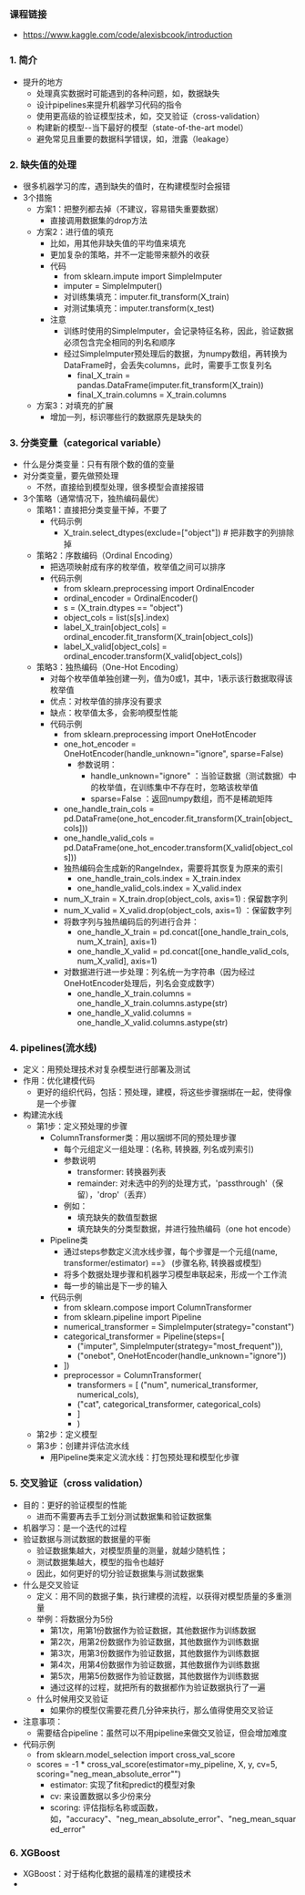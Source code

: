 ### 课程链接 
- https://www.kaggle.com/code/alexisbcook/introduction

### 1. 简介
- 提升的地方
  - 处理真实数据时可能遇到的各种问题，如，数据缺失
  - 设计pipelines来提升机器学习代码的指令
  - 使用更高级的验证模型技术，如，交叉验证（cross-validation）
  - 构建新的模型--当下最好的模型（state-of-the-art model）
  - 避免常见且重要的数据科学错误，如，泄露（leakage）

### 2. 缺失值的处理
- 很多机器学习的库，遇到缺失的值时，在构建模型时会报错
- 3个措施
  - 方案1：把整列都去掉（不建议，容易错失重要数据）
    - 直接调用数据集的drop方法
  - 方案2：进行值的填充
    - 比如，用其他非缺失值的平均值来填充
    - 更加复杂的策略，并不一定能带来额外的收获
    - 代码
      - from sklearn.impute import SimpleImputer
      - imputer = SimpleImputer()
      - 对训练集填充：imputer.fit_transform(X_train)
      - 对测试集填充：imputer.transform(x_test)
    - 注意
      - 训练时使用的SimpleImputer，会记录特征名称，因此，验证数据必须包含完全相同的列名和顺序
      - 经过SimpleImputer预处理后的数据，为numpy数组，再转换为DataFrame时，会丢失columns，此时，需要手工恢复列名
        - final_X_train = pandas.DataFrame(imputer.fit_transform(X_train))
        - final_X_train.columns = X_train.columns
  - 方案3：对填充的扩展
    - 增加一列，标识哪些行的数据原先是缺失的

### 3. 分类变量（categorical variable）
- 什么是分类变量：只有有限个数的值的变量
- 对分类变量，要先做预处理
  - 不然，直接给到模型处理，很多模型会直接报错
- 3个策略（通常情况下，独热编码最优）
  - 策略1：直接把分类变量干掉，不要了
    - 代码示例
      - X_train.select_dtypes(exclude=["object"]) # 把非数字的列排除掉
  - 策略2：序数编码（Ordinal Encoding）
    - 把选项映射成有序的枚举值，枚举值之间可以排序
    - 代码示例
      - from sklearn.preprocessing import OrdinalEncoder
      - ordinal_encoder = OrdinalEncoder()
      - s = (X_train.dtypes == "object")
      - object_cols = list(s[s].index)
      - label_X_train[object_cols] = ordinal_encoder.fit_transform(X_train[object_cols])
      - label_X_valid[object_cols] = ordinal_encoder.transform(X_valid[object_cols])
  - 策略3：独热编码（One-Hot Encoding）
    - 对每个枚举值单独创建一列，值为0或1，其中，1表示该行数据取得该枚举值
    - 优点：对枚举值的排序没有要求
    - 缺点：枚举值太多，会影响模型性能
    - 代码示例
      - from sklearn.preprocessing import OneHotEncoder
      - one_hot_encoder = OneHotEncoder(handle_unknown="ignore", sparse=False)
        - 参数说明：
          - handle_unknown="ignore" ：当验证数据（测试数据）中的枚举值，在训练集中不存在时，忽略该枚举值
          - sparse=False ：返回numpy数组，而不是稀疏矩阵
      - one_handle_train_cols = pd.DataFrame(one_hot_encoder.fit_transform(X_train[object_cols]))
      - one_handle_valid_cols = pd.DataFrame(one_hot_encoder.transform(X_valid[object_cols]))
      - 独热编码会生成新的RangeIndex，需要将其恢复为原来的索引
        - one_handle_train_cols.index = X_train.index
        - one_handle_valid_cols.index = X_valid.index
      - num_X_train = X_train.drop(object_cols, axis=1) : 保留数字列
      - num_X_valid = X_valid.drop(object_cols, axis=1) ：保留数字列
      - 将数字列与独热编码后的列进行合并：
        - one_handle_X_train = pd.concat([one_handle_train_cols, num_X_train], axis=1)
        - one_handle_X_valid = pd.concat([one_handle_valid_cols, num_X_valid], axis=1)
      - 对数据进行进一步处理：列名统一为字符串（因为经过OneHotEncoder处理后，列名会变成数字）
        - one_handle_X_train.columns = one_handle_X_train.columns.astype(str)
        - one_handle_X_valid.columns = one_handle_X_valid.columns.astype(str)

### 4. pipelines(流水线)
- 定义：用预处理技术对复杂模型进行部署及测试
- 作用：优化建模代码
  - 更好的组织代码，包括：预处理，建模，将这些步骤捆绑在一起，使得像是一个步骤
- 构建流水线
  - 第1步：定义预处理的步骤
    - ColumnTransformer类：用以捆绑不同的预处理步骤
      - 每个元组定义一组处理：(名称, 转换器, 列名或列索引)
      - 参数说明
        - transformer: 转换器列表
        - remainder: 对未选中的列的处理方式，'passthrough'（保留），'drop'（丢弃）
      - 例如：
        - 填充缺失的数值型数据
        - 填充缺失的分类型数据，并进行独热编码（one hot encode）
    - Pipeline类
      - 通过steps参数定义流水线步骤，每个步骤是一个元组(name, transformer/estimator) ==》 (步骤名称, 转换器或模型)
      - 将多个数据处理步骤和机器学习模型串联起来，形成一个工作流
      - 每一步的输出是下一步的输入
    - 代码示例
      - from sklearn.compose import ColumnTransformer
      - from sklearn.pipeline import Pipeline
      - numerical_transformer = SimpleImputer(strategy="constant")
      - categorical_transformer = Pipeline(steps=[
        - ("imputer", SimpleImputer(strategy="most_frequent")),
        - ("onebot", OneHotEncoder(handle_unknown="ignore"))
      - ])
      - preprocessor = ColumnTransformer(
        - transformers = [
          ("num", numerical_transformer, numerical_cols),
        - ("cat", categorical_transformer, categorical_cols)
        - ]
        - )
  - 第2步：定义模型
  - 第3步：创建并评估流水线
    - 用Pipeline类来定义流水线：打包预处理和模型化步骤

### 5. 交叉验证（cross validation）
- 目的：更好的验证模型的性能
  - 进而不需要再去手工划分测试数据集和验证数据集
- 机器学习：是一个迭代的过程
- 验证数据与测试数据的数据量的平衡
  - 验证数据集越大，对模型质量的测量，就越少随机性；
  - 测试数据集越大，模型的指令也越好
  - 因此，如何更好的切分验证数据集与测试数据集
- 什么是交叉验证
  - 定义：用不同的数据子集，执行建模的流程，以获得对模型质量的多重测量
  - 举例：将数据分为5份
    - 第1次，用第1份数据作为验证数据，其他数据作为训练数据
    - 第2次，用第2份数据作为验证数据，其他数据作为训练数据
    - 第3次，用第3份数据作为验证数据，其他数据作为训练数据
    - 第4次，用第4份数据作为验证数据，其他数据作为训练数据
    - 第5次，用第5份数据作为验证数据，其他数据作为训练数据
    - 通过这样的过程，就把所有的数据都作为验证数据执行了一遍
  - 什么时候用交叉验证
    - 如果你的模型仅需要花费几分钟来执行，那么值得使用交叉验证
- 注意事项：
  - 需要结合pipeline：虽然可以不用pipeline来做交叉验证，但会增加难度
- 代码示例
  - from sklearn.model_selection import cross_val_score
  - scores = -1 * cross_val_score(estimator=my_pipeline, X, y, cv=5, scoring="neg_mean_absolute_error"")
    - estimator: 实现了fit和predict的模型对象
    - cv: 来设置数据以多少份来分
    - scoring: 评估指标名称或函数，如，"accuracy"、"neg_mean_absolute_error"、"neg_mean_squared_error"

### 6. XGBoost
- XGBoost：对于结构化数据的最精准的建模技术
- 